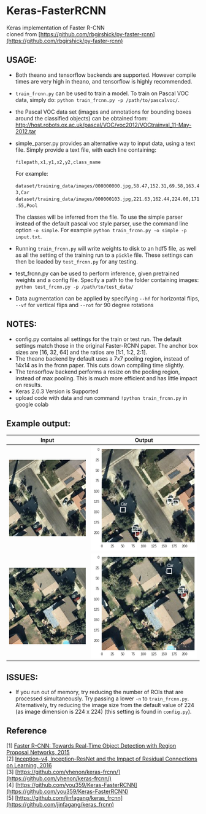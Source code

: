 # Keras-FasterRCNN
Keras implementation of Faster R-CNN<br/>
cloned from [https://github.com/rbgirshick/py-faster-rcnn](https://github.com/rbgirshick/py-faster-rcnn)


## USAGE:
- Both theano and tensorflow backends are supported. However compile times are very high in theano, and tensorflow is highly recommended.
- `train_frcnn.py` can be used to train a model. To train on Pascal VOC data, simply do:
`python train_frcnn.py -p /path/to/pascalvoc/`. 
- the Pascal VOC data set (images and annotations for bounding boxes around the classified objects) can be obtained from: http://host.robots.ox.ac.uk/pascal/VOC/voc2012/VOCtrainval_11-May-2012.tar
- simple_parser.py provides an alternative way to input data, using a text file. Simply provide a text file, with each
line containing:

    `filepath,x1,y1,x2,y2,class_name`

    For example:

    `dataset/training_data/images/000000000.jpg,58.47,152.31,69.58,163.43,Car`</br>
    `dataset/training_data/images/000000103.jpg,221.63,162.44,224.00,171.55,Pool`

    The classes will be inferred from the file. To use the simple parser instead of the default pascal voc style parser,
    use the command line option `-o simple`. For example `python train_frcnn.py -o simple -p input.txt`.

- Running `train_frcnn.py` will write weights to disk to an hdf5 file, as well as all the setting of the training run to a `pickle` file. These
settings can then be loaded by `test_frcnn.py` for any testing.

- test_frcnn.py can be used to perform inference, given pretrained weights and a config file. Specify a path to the folder containing
images:
    `python test_frcnn.py -p /path/to/test_data/`
- Data augmentation can be applied by specifying `--hf` for horizontal flips, `--vf` for vertical flips and `--rot` for 90 degree rotations



## NOTES:
- config.py contains all settings for the train or test run. The default settings match those in the original Faster-RCNN
paper. The anchor box sizes are [16, 32, 64] and the ratios are [1:1, 1:2, 2:1].
- The theano backend by default uses a 7x7 pooling region, instead of 14x14 as in the frcnn paper. This cuts down compiling time slightly.
- The tensorflow backend performs a resize on the pooling region, instead of max pooling. This is much more efficient and has little impact on results.
- Keras 2.0.3 Version is Supported
- upload code with data and run command `!python train_frcnn.py` in google colab

## Example output:

Input             |  Output
:-------------------------:|:-------------------------:
![](images/1.jpg?raw=true "Input")  |  ![](results_imgs/1.png?raw=true "Output")
![](images/2.jpg?raw=true "Input")  |  ![](results_imgs/2.png?raw=true "Output")


## ISSUES:

- If you run out of memory, try reducing the number of ROIs that are processed simultaneously. Try passing a lower `-n` to `train_frcnn.py`. Alternatively, try reducing the image size from the default value of 224 (as image dimension is 224 x 224) (this setting is found in `config.py`).

## Reference
[1] [Faster R-CNN: Towards Real-Time Object Detection with Region Proposal Networks, 2015](https://arxiv.org/pdf/1506.01497.pdf) <br/>
[2] [Inception-v4, Inception-ResNet and the Impact of Residual Connections on Learning, 2016](https://arxiv.org/pdf/1602.07261.pdf) <br/>
[3] [https://github.com/yhenon/keras-frcnn/](https://github.com/yhenon/keras-frcnn/)<br/>
[4] [https://github.com/you359/Keras-FasterRCNN](https://github.com/you359/Keras-FasterRCNN)<br/>
[5] [https://github.com/jinfagang/keras_frcnn](https://github.com/jinfagang/keras_frcnn)
